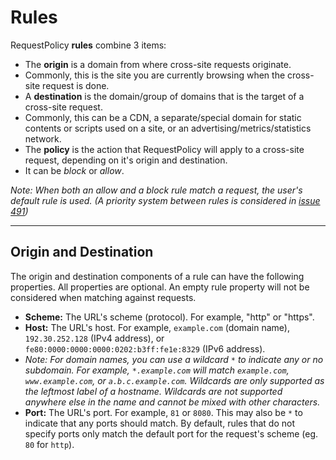 # Rules

RequestPolicy **rules** combine 3 items:

 * The **origin** is a domain from where cross-site requests originate.
  * Commonly, this is the site you are currently browsing when the cross-site request is done.
 * A **destination** is the domain/group of domains that is the target of a cross-site request.
  * Commonly, this can be a CDN, a separate/special domain for static contents or scripts used on a site, or an advertising/metrics/statistics network.
 * The **policy** is the action that RequestPolicy will apply to a cross-site request, depending on it's origin and destination.
  * It can be _block_ or _allow_.

_Note: When both an allow and a block rule match a request, the user's default rule is used. (A priority system between rules is considered in [issue 491](https://github.com/RequestPolicyContinued/requestpolicy/issues/491))_

----------------------

## Origin and Destination

The origin and destination components of a rule can have the following properties. All properties are optional. An empty rule property will not be considered when matching against requests.

 * **Scheme:** The URL's scheme (protocol). For example, "http" or "https".
 * **Host:** The URL's host. For example, `example.com` (domain name), `192.30.252.128` (IPv4 address), or `fe80:0000:0000:0000:0202:b3ff:fe1e:8329` (IPv6 address).
  * _Note: For domain names, you can use a wildcard `*` to indicate any or no subdomain. For example, `*.example.com` will match `example.com`, `www.example.com`, or `a.b.c.example.com`. Wildcards are only supported as the leftmost label of a hostname. Wildcards are not supported anywhere else in the name and cannot be mixed with other characters._
  * **Port:** The URL's port. For example, `81` or `8080`. This may also be `*` to indicate that any ports should match. By default, rules that do not specify ports only match the default port for the request's scheme (eg. `80` for `http`).
